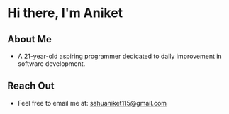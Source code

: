 # Hi there, I'm Aniket 

## About Me
- A 21-year-old aspiring programmer dedicated to daily improvement in software development.

## Reach Out
-  Feel free to email me at: sahuaniket115@gmail.com

